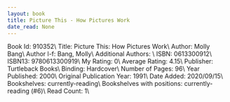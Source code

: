 ```yaml
---
layout: book
title: Picture This - How Pictures Work
date_read: None
---
```


Book Id: 910352\ 
Title: Picture This: How Pictures Work\ 
Author: Molly Bang\ 
Author l-f: Bang, Molly\ 
Additional Authors: \ 
ISBN: 0613300912\ 
ISBN13: 9780613300919\ 
My Rating: 0\ 
Average Rating: 4.15\ 
Publisher: Turtleback Books\ 
Binding: Hardcover\ 
Number of Pages: 96\ 
Year Published: 2000\ 
Original Publication Year: 1991\ 
Date Added: 2020/09/15\ 
Bookshelves: currently-reading\ 
Bookshelves with positions: currently-reading (#6)\ 
Read Count: 1\ 

